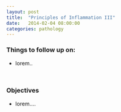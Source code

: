 ```yaml
---
layout: post
title:  "Principles of Inflammation III"
date:   2014-02-04 08:00:00
categories: pathology
---
```


### Things to follow up on:
- lorem..

<span><br></span>

### Objectives
- lorem....

<span><br></span>
